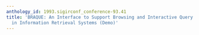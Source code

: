 ```yaml
---
anthology_id: 1993.sigirconf_conference-93.41
title: 'BRAQUE: An Interface to Support Browsing and Interactive Query Formulation
  in Information Retrieval Systems (Demo)'
---
```

